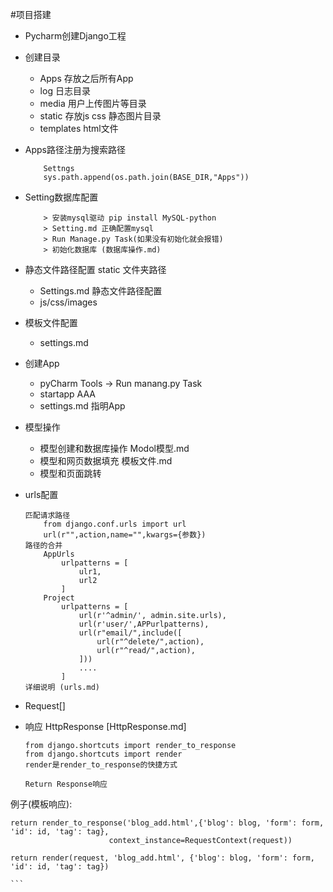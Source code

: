 #项目搭建

* Pycharm创建Django工程
* 创建目录
	* Apps 存放之后所有App 
	* log 日志目录
	* media 用户上传图片等目录
	* static 存放js css 静态图片目录
	* templates html文件
* Apps路径注册为搜索路径

	```
		Settngs 
		sys.path.append(os.path.join(BASE_DIR,"Apps"))
	```
* Setting数据库配置

	```
		> 安装mysql驱动 pip install MySQL-python
		> Setting.md 正确配置mysql
		> Run Manage.py Task(如果没有初始化就会报错)
		> 初始化数据库 (数据库操作.md)
	``` 

* 静态文件路径配置 static 文件夹路径
	* Settings.md 静态文件路径配置
	* js/css/images
* 模板文件配置
	* settings.md
* 创建App
	* pyCharm Tools -> Run manang.py Task
	* startapp AAA
	* settings.md 指明App
* 模型操作
	* 模型创建和数据库操作  Modol模型.md
	* 模型和网页数据填充  模板文件.md
	* 模型和页面跳转
	
* urls配置

	```
	匹配请求路径 
		from django.conf.urls import url
		url(r"",action,name="",kwargs={参数})
	路径的合并
		AppUrls
			urlpatterns = [
				ulr1,
				url2
			]	
		Project
			urlpatterns = [
				url(r'^admin/', admin.site.urls),
				url(r'user/',APPurlpatterns),
				url(r"email/",include([
					url(r"^delete/",action),
					url(r"^read/",action),
				]))
				....
			]
	详细说明 (urls.md)
	```
* Request[]

* 响应 HttpResponse [HttpResponse.md]

	```
	from django.shortcuts import render_to_response
	from django.shortcuts import render
	render是render_to_response的快捷方式
	
	Return Response响应
例子(模板响应):

	return render_to_response('blog_add.html',{'blog': blog, 'form': form, 'id': id, 'tag': tag},
                          context_instance=RequestContext(request))

	return render(request, 'blog_add.html', {'blog': blog, 'form': form, 'id': id, 'tag': tag})
	
	```

